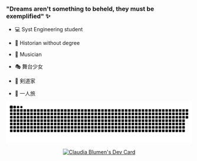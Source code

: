 
  
### "Dreams aren't something to beheld, they must be exemplified" :sparkles:

- :computer: Syst Engineering student

- :moyai: Historian without degree

- :violin: Musician 

- :performing_arts: 舞台少女  

- :person_fencing: 剣道家

- :compass: 一人旅


<p align="center">
<a href=#><img src="contributions.svg"></a>
  </p>

<a href="https://app.daily.dev/ClavdiaJFA"><p align="center"><img src="https://api.daily.dev/devcards/8302be7f890b4de5ad6a1bacf694cd75.png?r=8j5" width="450" alt="Claudia Blumen's Dev Card"/></p></a>
